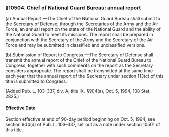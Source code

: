 ### §10504. Chief of National Guard Bureau: annual report ###

(a) Annual Report.—The Chief of the National Guard Bureau shall submit to the Secretary of Defense, through the Secretaries of the Army and the Air Force, an annual report on the state of the National Guard and the ability of the National Guard to meet its missions. The report shall be prepared in conjunction with the Secretary of the Army and the Secretary of the Air Force and may be submitted in classified and unclassified versions.

(b) Submission of Report to Congress.—The Secretary of Defense shall transmit the annual report of the Chief of the National Guard Bureau to Congress, together with such comments on the report as the Secretary considers appropriate. The report shall be transmitted at the same time each year that the annual report of the Secretary under section 113(c) of this title is submitted to Congress.

(Added Pub. L. 103–337, div. A, title IX, §904(a), Oct. 5, 1994, 108 Stat. 2825.)

#### Effective Date ####

Section effective at end of 90-day period beginning on Oct. 5, 1994, see section 904(d) of Pub. L. 103–337, set out as a note under section 10501 of this title.